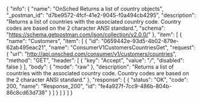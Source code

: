 {
  "info": {
    "name": "OnSched Returns a list of country objects",
    "_postman_id": "d7be9572-4fcf-41e2-9045-f0a494cb4295",
    "description": "Returns a list of countries with the associated country code. Country codes are based on the 2 character ANSI standard.",
    "schema": "https://schema.getpostman.com/json/collection/v2.0.0/"
  },
  "item": [
    {
      "name": "Customers",
      "item": [
        {
          "id": "0659442e-93d5-4b02-879e-62ab495eac21",
          "name": "ConsumerV1CustomersCountriesGet",
          "request": {
            "url": "http://api.onsched.com/consumer/v1/customers/countries",
            "method": "GET",
            "header": [
              {
                "key": "Accept",
                "value": "*/*",
                "disabled": false
              }
            ],
            "body": {
              "mode": "raw"
            },
            "description": "Returns a list of countries with the associated country code. Country codes are based on the 2 character ANSI standard."
          },
          "response": [
            {
              "status": "OK",
              "code": 200,
              "name": "Response_200",
              "id": "fe4a927f-7cc9-486b-804b-86c8cd63d738"
            }
          ]
        }
      ]
    }
  ]
}